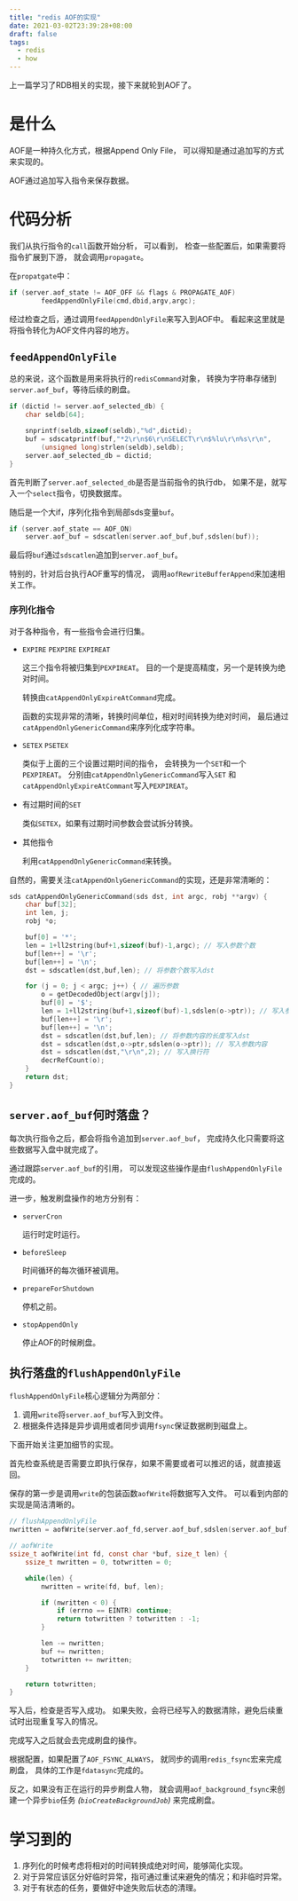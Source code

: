 ```yaml
---
title: "redis AOF的实现"
date: 2021-03-02T23:39:28+08:00
draft: false
tags:
  - redis
  - how
---
```


上一篇学习了RDB相关的实现，接下来就轮到AOF了。

# 是什么

AOF是一种持久化方式，根据Append Only File，
可以得知是通过追加写的方式来实现的。

AOF通过追加写入指令来保存数据。


# 代码分析

我们从执行指令的`call`函数开始分析，
可以看到，
检查一些配置后，如果需要将指令扩展到下游，
就会调用`propagate`。

在`propatgate`中：

```c
if (server.aof_state != AOF_OFF && flags & PROPAGATE_AOF)
        feedAppendOnlyFile(cmd,dbid,argv,argc);
```

经过检查之后，通过调用`feedAppendOnlyFile`来写入到AOF中。
看起来这里就是将指令转化为AOF文件内容的地方。

## `feedAppendOnlyFile`

总的来说，这个函数是用来将执行的`redisCommand`对象，
转换为字符串存储到`server.aof_buf`，等待后续的刷盘。

```c
if (dictid != server.aof_selected_db) {
    char seldb[64];

    snprintf(seldb,sizeof(seldb),"%d",dictid);
    buf = sdscatprintf(buf,"*2\r\n$6\r\nSELECT\r\n$%lu\r\n%s\r\n",
        (unsigned long)strlen(seldb),seldb);
    server.aof_selected_db = dictid;
}
```

首先判断了`server.aof_selected_db`是否是当前指令的执行db，
如果不是，就写入一个`select`指令，切换数据库。

随后是一个大if，序列化指令到局部sds变量`buf`。

```c
if (server.aof_state == AOF_ON)
    server.aof_buf = sdscatlen(server.aof_buf,buf,sdslen(buf));
```

最后将`buf`通过`sdscatlen`追加到`server.aof_buf`。

特别的，针对后台执行AOF重写的情况，
调用`aofRewriteBufferAppend`来加速相关工作。

### 序列化指令

对于各种指令，有一些指令会进行归集。

- `EXPIRE` `PEXPIRE` `EXPIREAT`

    这三个指令将被归集到`PEXPIREAT`。
    目的一个是提高精度，另一个是转换为绝对时间。

    转换由`catAppendOnlyExpireAtCommand`完成。

    函数的实现非常的清晰，转换时间单位，相对时间转换为绝对时间，
    最后通过`catAppendOnlyGenericCommand`来序列化成字符串。

- `SETEX` `PSETEX`

    类似于上面的三个设置过期时间的指令，
    会转换为一个`SET`和一个`PEXPIREAT`。
    分别由`catAppendOnlyGenericCommand`写入`SET`
    和`catAppendOnlyExpireAtCommant`写入`PEXPIREAT`。

- 有过期时间的`SET`

    类似`SETEX`，如果有过期时间参数会尝试拆分转换。

- 其他指令

    利用`catAppendOnlyGenericCommand`来转换。

自然的，需要关注`catAppendOnlyGenericCommand`的实现，还是非常清晰的：

```c
sds catAppendOnlyGenericCommand(sds dst, int argc, robj **argv) {
    char buf[32];
    int len, j;
    robj *o;

    buf[0] = '*';
    len = 1+ll2string(buf+1,sizeof(buf)-1,argc); // 写入参数个数
    buf[len++] = '\r';
    buf[len++] = '\n';
    dst = sdscatlen(dst,buf,len); // 将参数个数写入dst

    for (j = 0; j < argc; j++) { // 遍历参数
        o = getDecodedObject(argv[j]);
        buf[0] = '$';
        len = 1+ll2string(buf+1,sizeof(buf)-1,sdslen(o->ptr)); // 写入参数内容的长度
        buf[len++] = '\r';
        buf[len++] = '\n';
        dst = sdscatlen(dst,buf,len); // 将参数内容的长度写入dst
        dst = sdscatlen(dst,o->ptr,sdslen(o->ptr)); // 写入参数内容
        dst = sdscatlen(dst,"\r\n",2); // 写入换行符
        decrRefCount(o);
    } 
    return dst;
}
```

## `server.aof_buf`何时落盘？

每次执行指令之后，都会将指令追加到`server.aof_buf`，
完成持久化只需要将这些数据写入盘中就完成了。

通过跟踪`server.aof_buf`的引用，
可以发现这些操作是由`flushAppendOnlyFile`完成的。

进一步，触发刷盘操作的地方分别有：

- `serverCron`

    运行时定时运行。

- `beforeSleep`

    时间循环的每次循环被调用。

- `prepareForShutdown`

    停机之前。

- `stopAppendOnly`

    停止AOF的时候刷盘。

## 执行落盘的`flushAppendOnlyFile`

`flushAppendOnlyFile`核心逻辑分为两部分：

1. 调用`write`将`server.aof_buf`写入到文件。
1. 根据条件选择是异步调用或者同步调用`fsync`保证数据刷到磁盘上。

下面开始关注更加细节的实现。

首先检查系统是否需要立即执行保存，如果不需要或者可以推迟的话，就直接返回。

保存的第一步是调用`write`的包装函数`aofWrite`将数据写入文件。
可以看到内部的实现是简洁清晰的。

```c
// flushAppendOnlyFile
nwritten = aofWrite(server.aof_fd,server.aof_buf,sdslen(server.aof_buf));

// aofWrite
ssize_t aofWrite(int fd, const char *buf, size_t len) {
    ssize_t nwritten = 0, totwritten = 0;

    while(len) {
        nwritten = write(fd, buf, len);

        if (nwritten < 0) {
            if (errno == EINTR) continue;
            return totwritten ? totwritten : -1;
        }

        len -= nwritten;
        buf += nwritten;
        totwritten += nwritten;
    }

    return totwritten;
}
```

写入后，检查是否写入成功。
如果失败，会将已经写入的数据清除，避免后续重试时出现重复写入的情况。

完成写入之后就会去完成刷盘的操作。

根据配置，如果配置了`AOF_FSYNC_ALWAYS`，
就同步的调用`redis_fsync`宏来完成刷盘，
具体的工作是`fdatasync`完成的。

反之，如果没有正在运行的异步刷盘人物，
就会调用`aof_background_fsync`来创建一个异步`bio`任务 *(`bioCreateBackgroundJob`)* 来完成刷盘。

# 学习到的

1. 序列化的时候考虑将相对的时间转换成绝对时间，能够简化实现。
1. 对于异常应该区分好临时异常，指可通过重试来避免的情况；和非临时异常。
1. 对于有状态的任务，要做好中途失败后状态的清理。
